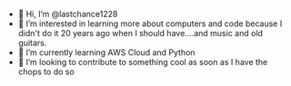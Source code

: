 - 👋 Hi, I’m @lastchance1228
- 👀 I’m interested in learning more about computers and code because I didn't do it 20 years ago when I should have....and music and old guitars.
- 🌱 I’m currently learning AWS Cloud and Python
- 💞️ I’m looking to contribute to something cool as soon as I have the chops to do so


<!---
lastchance1228/lastchance1228 is a ✨ special ✨ repository because its `README.md` (this file) appears on your GitHub profile.
You can click the Preview link to take a look at your changes.
--->
